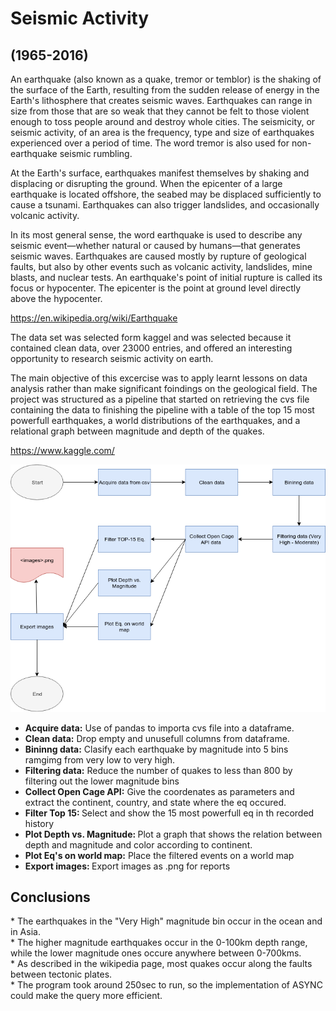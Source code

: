 <h1>Seismic Activity</h1>
<h2>(1965-2016)</h2>
<p>An earthquake (also known as a quake, tremor or temblor) is the shaking of the surface of the Earth, resulting from the sudden release of energy in the Earth's lithosphere that creates seismic waves. Earthquakes can range in size from those that are so weak that they cannot be felt to those violent enough to toss people around and destroy whole cities. The seismicity, or seismic activity, of an area is the frequency, type and size of earthquakes experienced over a period of time. The word tremor is also used for non-earthquake seismic rumbling.

At the Earth's surface, earthquakes manifest themselves by shaking and displacing or disrupting the ground. When the epicenter of a large earthquake is located offshore, the seabed may be displaced sufficiently to cause a tsunami. Earthquakes can also trigger landslides, and occasionally volcanic activity.

In its most general sense, the word earthquake is used to describe any seismic event—whether natural or caused by humans—that generates seismic waves. Earthquakes are caused mostly by rupture of geological faults, but also by other events such as volcanic activity, landslides, mine blasts, and nuclear tests. An earthquake's point of initial rupture is called its focus or hypocenter. The epicenter is the point at ground level directly above the hypocenter.

https://en.wikipedia.org/wiki/Earthquake</p>

<p>The data set was selected form kaggel and was selected because it contained clean data, over 23000 entries, and offered an interesting opportunity to research seismic activity on earth.

The main objective of this excercise was to apply learnt lessons on data analysis rather than make significant foindings on the geological field.  The project was structured as a pipeline that started on retrieving the cvs file containing the data to finishing the pipeline with a table of the top 15 most powerfull earthquakes, a world distributions of the earthquakes, and a relational graph between magnitude and depth of the quakes.

https://www.kaggle.com/</p>

<img src="./pipeline.png">

* <b>Acquire data:</b> Use of pandas to importa cvs file into a dataframe.
* <b>Clean data:</b> Drop empty and unusefull columns from dataframe.
* <b>Bininng data:</b> Clasify each earthquake by magnitude into 5 bins ramgimg from very low to very high.
* <b>Filtering data:</b> Reduce the number of quakes to less than 800 by filtering out the lower magnitude bins
* <b>Collect Open Cage API:</b> Give the coordenates as parameters and extract the continent, country, and state where the eq occured. 
* <b> Filter Top 15: </b> Select and show the 15 most powerfull eq in th recorded history
* <b> Plot Depth vs. Magnitude: </b> Plot a graph that shows the relation between depth and magnitude and color according to continent.
* <b>Plot Eq's on world map:</b> Place the filtered events on a world map
* <b> Export images: </b> Export images as .png for reports

<h2>Conclusions</h2>
* The earthquakes in the "Very High" magnitude bin occur in the ocean and in Asia.<br>
* The higher magnitude earthquakes occur in the 0-100km depth range, while the lower magnitude ones occure anywhere between 0-700kms.<br>
* As described in the wikipedia page, most quakes occur along the faults between tectonic plates.<br>
* The program took around 250sec to run, so the implementation of ASYNC could make the query more efficient.